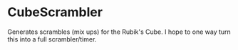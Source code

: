 CubeScrambler
=============

Generates scrambles (mix ups) for the Rubik's Cube. I hope to one way turn this into a full scrambler/timer.
